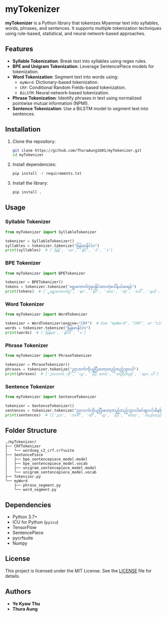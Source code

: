 # myTokenizer

**myTokenizer** is a Python library that tokenizes Myanmar text into syllables, words, phrases, and sentences. It supports multiple tokenization techniques using rule-based, statistical, and neural network-based approaches.

## Features

- **Syllable Tokenization**: Break text into syllables using regex rules.
- **BPE and Unigram Tokenization**: Leverage SentencePiece models for tokenization.
- **Word Tokenization**: Segment text into words using:
  - `myWord`: Dictionary-based tokenization.
  - `CRF`: Conditional Random Fields-based tokenization.
  - `BiLSTM`: Neural network-based tokenization.
- **Phrase Tokenization**: Identify phrases in text using normalized pointwise mutual information (NPMI).
- **Sentence Tokenization**: Use a BiLSTM model to segment text into sentences.

## Installation

1. Clone the repository:
   ```bash
   git clone https://github.com/ThuraAung1601/myTokenizer.git
   cd myTokenizer
   ```

2. Install dependencies:
   ```bash
   pip install -r requirements.txt
   ```

3. Install the library:
   ```bash
   pip install .
   ```

## Usage

### Syllable Tokenizer
```python
from myTokenizer import SyllableTokenizer

tokenizer = SyllableTokenizer()
syllables = tokenizer.tokenize("မြန်မာနိုင်ငံ။")
print(syllables)  # ['မြန်', 'မာ', 'နိုင်', 'ငံ', '။']
```

### BPE Tokenizer
```python
from myTokenizer import BPETokenizer

tokenizer = BPETokenizer()
tokens = tokenizer.tokenize("ရွေးကောက်ပွဲမှာနိုင်ထားတဲ့ဒေါ်နယ်ထရမ့်")
print(tokens)  # ['▁ရွေးကောက်ပွဲ', 'မှာ', 'နိုင်', 'ထား', 'တဲ့', 'ဒေါ်', 'နယ်', 'ထ', 'ရ', 'မ့်']
```

### Word Tokenizer
```python
from myTokenizer import WordTokenizer

tokenizer = WordTokenizer(engine="CRF")  # Use "myWord", "CRF", or "LSTM"
words = tokenizer.tokenize("မြန်မာနိုင်ငံ။")
print(words)  # ['မြန်မာ', 'နိုင်ငံ', '။']
```

### Phrase Tokenizer
```python
from myTokenizer import PhraseTokenizer

tokenizer = PhraseTokenizer()
phrases = tokenizer.tokenize("ညာဘက်ကိုယူပြီးတော့တည့်တည့်သွားပါ")
print(phrases)  # ['ညာဘက်_ကို', 'ယူ', 'ပြီး_တော့', 'တည့်တည့်', 'သွား_ပါ']
```

### Sentence Tokenizer
```python
from myTokenizer import SentenceTokenizer

tokenizer = SentenceTokenizer()
sentences = tokenizer.tokenize("ညာဘက်ကိုယူပြီးတော့တည့်တည့်သွားပါခင်ဗျားငါးမိနစ်လောက်ကြာလိမ့်မယ်")
print(sentences)  # [['ညာ', 'ဘက်', 'ကို', 'ယူ', 'ပြီး', 'တော့', 'တည့်တည့်', 'သွား', 'ပါ'], ['ခင်ဗျား', 'ငါး', 'မိနစ်', 'လောက်', 'ကြာ', 'လိမ့်', 'မယ်']]
```

## Folder Structure

```
./myTokenizer/
├── CRFTokenizer
│   └── wordseg_c2_crf.crfsuite
├── SentencePiece
│   ├── bpe_sentencepiece_model.model
│   ├── bpe_sentencepiece_model.vocab
│   ├── unigram_sentencepiece_model.model
│   └── unigram_sentencepiece_model.vocab
├── Tokenizer.py
└── myWord
    ├── phrase_segment.py
    └── word_segment.py
```

## Dependencies

- Python 3.7+
- ICU for Python (`pyicu`)
- TensorFlow
- SentencePiece
- pycrfsuite
- Numpy

## License

This project is licensed under the MIT License. See the [LICENSE](LICENSE) file for details.

## Authors

- **Ye Kyaw Thu** 
- **Thura Aung**
